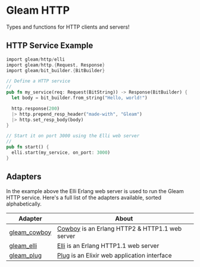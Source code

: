 # Gleam HTTP

Types and functions for HTTP clients and servers!

## HTTP Service Example

```rust
import gleam/http/elli
import gleam/http.{Request, Response}
import gleam/bit_builder.{BitBuilder}

// Define a HTTP service
//
pub fn my_service(req: Request(BitString)) -> Response(BitBuilder) {
  let body = bit_builder.from_string("Hello, world!")

  http.response(200)
  |> http.prepend_resp_header("made-with", "Gleam")
  |> http.set_resp_body(body)
}

// Start it on port 3000 using the Elli web server
//
pub fn start() {
  elli.start(my_service, on_port: 3000)
}
```

## Adapters

In the example above the Elli Erlang web server is used to run the Gleam HTTP
service. Here's a full list of the adapters available, sorted alphabetically.

| Adapter                  | About                                                    |
| ---                      | ---                                                      |
| [gleam_cowboy][cowboy-adapter] | [Cowboy][cowboy] is an Erlang HTTP2 & HTTP1.1 web server |
| [gleam_elli][elli-adapter]     | [Elli][elli] is an Erlang HTTP1.1 web server             |
| [gleam_plug][plug-adapter]     | [Plug][plug] is an Elixir web application interface      |

[cowboy]:https://github.com/ninenines/cowboy
[cowboy-adapter]: https://github.com/gleam-experiments/cowboy
[elli]:https://github.com/elli-lib/elli
[elli-adapter]: https://github.com/elixir-plug/plug
[plug]:https://github.com/elli-lib/elli
[plug-adapter]: https://github.com/gleam-experiments/plug
